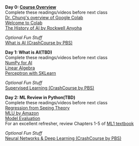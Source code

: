 **Day 0: [Course Overview](https://www.dropbox.com/s/yhg6vtd6o45aim8/00-0%20AI%20Course%20Introduction.pptx?dl=0)**  
Complete these readings/videos before next class  
[Dr. Chung's overview of Google Colab](https://youtu.be/p7VdFVm8TJg)  
[Welcome to Colab](https://colab.research.google.com/drive/https:/colab.research.google.com/drive/1LfDI7cDOmnbsYAfwqu9l4h3FQSG8dJrz)  
[The History of AI by Rockwell Anyoha](https://sitn.hms.harvard.edu/flash/2017/history-artificial-intelligence/)  

*Optional Fun Stuff*  
[What is AI (CrashCourse by PBS)](https://www.youtube.com/watch?v=a0_lo_GDcFw&list=PL8dPuuaLjXtO65LeD2p4_Sb5XQ51par_b&index=2&t=1s) 

**Day 1: What is AI(TBD)**   
Complete these readings/videos before next class  
[NumPy for AI](https://colab.research.google.com/github/deepmind/educational/blob/master/colabs/summer_schools/intro_to_python_numpy_for_deep_learning.ipynb)  
[Linear Algebra](https://www.tensorflow.org/resources/learn-ml)    
[Perceptron with SKLearn](https://scikit-learn.org/stable/modules/linear_model.html#perceptron)  

*Optional Fun Stuff*  
[Supervised Learning (CrashCourse by PBS)](https://www.youtube.com/watch?v=4qVRBYAdLAo&list=PL8dPuuaLjXtO65LeD2p4_Sb5XQ51par_b&index=3)  

**Day 2: ML Review in Python(TBD)**  
Complete these readings/videos before next class  
[Regression from Seeing Theory](https://seeing-theory.brown.edu/#secondPage/chapter6)  
[MLU by Amazon](https://mlu-explain.github.io/)  
[Model Evaluation](https://www.tensorflow.org/tutorials/keras/overfit_and_underfit)  
For an excellent refresher, review Chapters 1-5 of [ML1 textbook](https://hastie.su.domains/ISLR2/ISLRv2_website.pdf)  

*Optional Fun Stuff*  
[Neural Networks & Deep Learning (CrashCourse by PBS)](https://www.youtube.com/watch?v=oV3ZY6tJiA0&list=PL8dPuuaLjXtO65LeD2p4_Sb5XQ51par_b&index=4)
